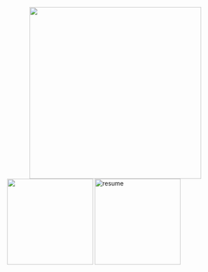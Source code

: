 <div id="header" align="center">
  <img src="https://media.giphy.com/media/NytMLKyiaIh6VH9SPm/giphy.gif" width="400"/>
</div>
<div id="badges">
   <img src="https://media.giphy.com/media/NytMLKyiaIh6VH9SPm/giphy.gif" height="200"/>
  <a target="_blank" href="https://sweetcv.com/wc19aj~8wf~zt">
    <img src="https://cdn.pngsumo.com/resume-resume-png-resume-png-1024_1024.png" alt="resume" height="200"/>
  </a>
</div>

